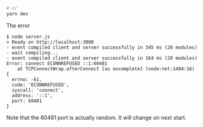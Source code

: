 
```bash
# or
yarn dev
```

The error
```baash
$ node server.js
> Ready on http://localhost:3000
- event compiled client and server successfully in 345 ms (20 modules)
- wait compiling...
- event compiled client and server successfully in 164 ms (20 modules)
Error: connect ECONNREFUSED ::1:60481
    at TCPConnectWrap.afterConnect [as oncomplete] (node:net:1494:16) {
  errno: -61,
  code: 'ECONNREFUSED',
  syscall: 'connect',
  address: '::1',
  port: 60481
}
```
Note that the 60481 port is actually random. It will change on next start.